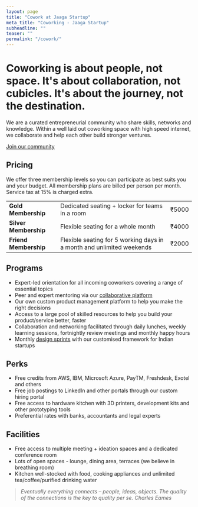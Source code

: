 ```yaml
---
layout: page
title: "Cowork at Jaaga Startup"
meta_title: "Coworking - Jaaga Startup"
subheadline: ""
teaser: ""
permalink: "/cowork/"
---
```


# Coworking is about people, not space. It's about collaboration, not cubicles. It's about the journey, not the destination.

We are a curated entrepreneurial community who share skills, networks and knowledge. Within a well laid out coworking space with high speed internet, we collaborate and help each other build stronger ventures.

<div class="small-12 text-center columns">
<a class="button large radius alert" href="https://podio.com/webforms/15849774/1063933">Join our community</a>
</div>

## Pricing

We offer three membership levels so you can participate as best suits you and your budget. All membership plans are billed per person per month. Service tax at 15% is charged extra.

<table>
    <tr>
        <td><b>Gold Membership</b></td>
        <td>Dedicated seating + locker for teams in a room</td>
        <td>₹5000</td>
    </tr>   
    <tr>
        <td><b>Silver Membership</b></td>
        <td>Flexible seating for a whole month</td>
        <td>₹4000</td>
    </tr>
    <tr>
        <td><b>Friend Membership</b></td>
        <td>Flexible seating for 5 working days in a month and unlimited weekends</td>
        <td>₹2000</td>
    </tr>

</table>


## Programs

- Expert-led orientation for all incoming coworkers covering a range of essential topics
- Peer and expert mentoring via our [collaborative platform](http://community.jaagastartup.in)
- Our own custom product management platform to help you make the right decisions
- Access to a large pool of skilled resources to help you build your product/service better, faster
- Collaboration and networking facilitated through daily lunches, weekly learning sessions, fortnightly review meetings and monthly happy hours
- Monthly [design sprints](http://www.gv.com/sprint/) with our customised framework for Indian startups

## Perks

- Free credits from AWS, IBM, Microsoft Azure, PayTM, Freshdesk, Exotel and others
- Free job postings to LinkedIn and other portals through our custom hiring portal
- Free access to hardware kitchen with 3D printers, development kits and other prototyping tools
- Preferential rates with banks, accountants and legal experts

## Facilities

- Free access to multiple meeting + ideation spaces and a dedicated conference room
- Lots of open spaces - lounge, dining area, terraces (we believe in breathing room)
- Kitchen well-stocked with food, cooking appliances and unlimited tea/coffee/purified drinking water


>_Eventually everything connects – people, ideas, objects. The quality of the connections is the key to quality per se._
<cite>Charles Eames</cite>
